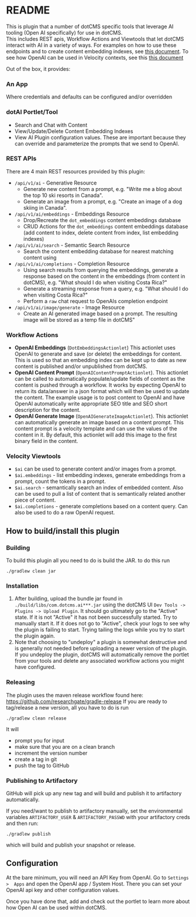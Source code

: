 # README

This is plugin that a number of dotCMS specific tools that leverage AI tooling (Open AI specifically) for use in dotCMS.  
This includes REST apis, Workflow Actions and Viewtools that let dotCMS interact with AI in a variety of ways.  For examples on how to use these endpoints and to create content embedding indexes, see 
[this document](README-CURL.md). To see how OpenAI can be used in Velocity contexts, see this [this document](README-Velocity%20Tooling.md)

Out of the box, it provides:
### An App
  Where credentials and defaults can be configured and/or overridden
### dotAI Portlet/Tool
  - Search and Chat with Content
  - View/Update/Delete Content Embedding Indexes
  - View AI Plugin configuration values.  These are important because they can override and parameterize the prompts that we send to OpenAI.
### REST APIs
  There are 4 main REST resources provided by this plugin:
  - `/api/v1/ai` - Generative Resource
    - Generate new content from a prompt, e.g. "Write me a blog about the top 10 ski resorts in Canada".
    - Generate an image from a prompt, e.g.  "Create an image of a dog skiing in Canada".
  - `/api/v1/ai/embeddings` - Embeddings Resource
    - Drop/Recreate the `dot_embeddings` content embeddings database
    - CRUD Actions for the `dot_embeddings` content embeddings database (add content to index, delete content from index, list embedding indexes)
  - `/api/v1/ai/search` - Semantic Search Resource
    - Search the content embedding database for nearest matching content using 
  - `/api/v1/ai/completions` - Completion Resource
    - Using search results from querying the embeddings, generate a response based on the content in the embeddings (from content in dotCMS), e.g.  "What should I do when visiting Costa Rica?"
    - Generate a streaming response from a query, e.g.  "What should I do when visiting Costa Rica?"
    - Perform a `raw` chat request to OpenAIs completion endpoint
- `/api/v1/ai/image/generate` - Image Resource
    - Create an AI generated image based on a prompt.  The resulting image will be stored as a temp file in dotCMS"
### Workflow Actions
  - **OpenAI Embeddings** (`DotEmbeddingsActionlet`)  This actionlet uses OpenAI to generate and save (or delete) the embeddings for content.  This is used so that an embedding index can be kept up to date as new content is published and/or unpublished from dotCMS.
  - **OpenAI Content Prompt** (`OpenAIContentPromptActionlet`).  This actionlet can be called to automatically populate/update fields of content as the content is pushed through a workflow.  It works by expecting OpenAI to return its data/answer in a json format which will then be used to update the content.  The example usage is to post content to OpenAI and have OpenAI automatically write appropriate SEO title and SEO short description for the content.
  - **OpenAI Generate Image** (`OpenAIGenerateImageActionlet`).  This actionlet can automatically generate an image based on a content prompt.  This content prompt is a velocity template and can use the values of the content in it.  By default, this actionlet will add this image to the first binary field in the content.

### Velocity Viewtools
  - `$ai` can be used to generate content and/or images from a prompt.
  - `$ai.embeddings` - list embedding indexes, generate embeddings from a prompt, count the tokens in a prompt.  
  - `$ai.search` - semantically search an index of embedded content.  Also can be used to pull a list of content that is semantically related another piece of content.
  - `$ai.completions` - generate completions based on a content query.  Can also be used to do a raw OpenAI request.






## How to build/install this plugin
### Building
To build this plugin all you need to do is build the JAR. to do this run
```
./gradlew clean jar
```

### Installation
1. After building, upload the bundle jar found in `./build/libs/com.dotcms.ai***.jar` using the dotCMS UI `Dev Tools -> Plugins -> Upload Plugin`.  It should go ultimately go to the "Active" state.  If it is not "Active" it has not been successfully started.  Try to manually start it.  If it does not go to "Active", check your logs to see why the plugin is failing to start.  Trying tailing the logs while you try to start the plugin again.
3. Note that choosing to "undeploy" a plugin is somewhat destructive and is generally not needed before uploading a newer version of the plugin. If you undeploy the plugin, dotCMS will automatically remove the portlet from your tools and delete any associated workflow actions you might have configured. 

### Releasing
The plugin uses the maven release workflow found here: https://github.com/researchgate/gradle-release
If you are ready to tag/release a new version, all you have to do is run


```
./gradlew clean release
```
It will 
- prompt you for input
- make sure that you are on a clean branch
- increment the version number
- create a tag in git
- push the tag to GitHub

### Publishing to Artifactory
GitHub will pick up any new tag and will build and publish it to artifactory automatically.

If you need/want to publish to artifactory manually, set the environmental variables `ARTIFACTORY_USER` & `ARTIFACTORY_PASSWD` with your artifactory creds and then run:
```
./gradlew publish
```
which will build and publish your snapshot or release.


## Configuration
At the bare minimum, you will need an API Key from OpenAI. Go to `Settings >  Apps` and open the OpenAI app / System Host.  There you can set your OpenAI api key and other configuration values.

Once you have done that, add and check out the portlet to learn more about how Open AI can be used within dotCMS.
